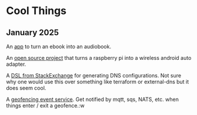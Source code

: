 # Cool Things

## January 2025

An [app](https://github.com/DrewThomasson/ebook2audiobook) to turn an ebook into an audiobook.

An [open source project](https://github.com/nisargjhaveri/WirelessAndroidAutoDongle) that turns a raspberry pi into a wireless android auto adapter.

A [DSL from StackExchange](https://github.com/StackExchange/dnscontrol) for generating DNS configurations. Not sure why one would use this over something like terraform or external-dns but it does seem cool.

A [geofencing event service](https://tile38.com/). Get notified by mqtt, sqs, NATS, etc. when things enter / exit a geofence.:w
